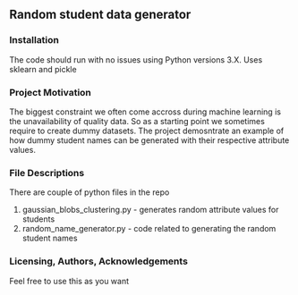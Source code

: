## Random student data generator
### Installation
The code should run with no issues using Python versions 3.X. Uses sklearn and pickle
### Project Motivation
The biggest constraint we often come accross during machine learning is the unavailability of quality data. So as a starting point we sometimes require to create dummy datasets. The project demosntrate an example of how dummy student names can be generated with their respective attribute values.
### File Descriptions
There are couple of python files in the repo
1. gaussian_blobs_clustering.py - generates random attribute values for students
2. random_name_generator.py - code related to generating the random student names

### Licensing, Authors, Acknowledgements
Feel free to use this as you want
